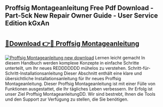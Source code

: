 ## Proffsig Montageanleitung Free Pdf Download - Part-5ck New Repair Owner Guide - User Service Edition kGxAn

# <h2><a href="http://df84gcw.blite.top/?on=Proffsig+Montageanleitung">🔗Download 👉🔴 Proffsig Montageanleitung</a></h2>

[![Proffsig Montageanleitung new download](https://i.imgur.com/lujVjoI.png)](http://df84gcw.blite.top/?on=Proffsig+Montageanleitung)
Lernen leicht gemacht In diesem Handbuch werden komplexe Konzepte in einfache Schritte unterteilt, um Ihr neues REDDDDDDD mühelos zu verstehen. Schritt-für-Schritt-Installationsanleitung Dieser Abschnitt enthält eine klare und übersichtliche Installationsanleitung für Ihr neues Proffsig Montageanleitung. Dieser Proffsig Montageanleitung ist mit einer Fülle von Funktionen ausgestattet, die Ihr tägliches Leben verbessern. Ihr Erfolg ist unser Ziel Proffsig MontageanleitungDD. Wir sind bestrebt, Ihnen die Tools und den Support zur Verfügung zu stellen, die Sie benötigen.
